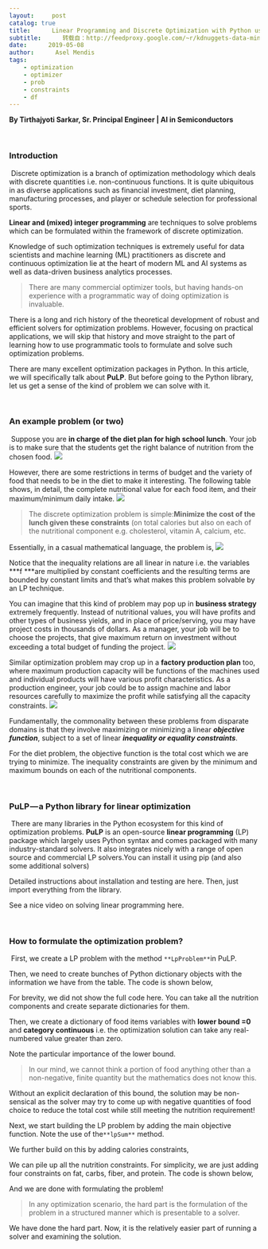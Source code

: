 ```yaml
---
layout:     post
catalog: true
title:      Linear Programming and Discrete Optimization with Python using PuLP
subtitle:      转载自：http://feedproxy.google.com/~r/kdnuggets-data-mining-analytics/~3/E0bhTVbQMrA/linear-programming-discrete-optimization-python-pulp.html
date:      2019-05-08
author:      Asel Mendis
tags:
    - optimization
    - optimizer
    - prob
    - constraints
    - df
---
```


**By Tirthajyoti Sarkar, Sr. Principal Engineer | AI in Semiconductors**

 

### Introduction

 Discrete optimization is a branch of optimization methodology which deals with discrete quantities i.e. non-continuous functions. It is quite ubiquitous in as diverse applications such as financial investment, diet planning, manufacturing processes, and player or schedule selection for professional sports.

**Linear and (mixed) integer programming** are techniques to solve problems which can be formulated within the framework of discrete optimization.

Knowledge of such optimization techniques is extremely useful for data scientists and machine learning (ML) practitioners as discrete and continuous optimization lie at the heart of modern ML and AI systems as well as data-driven business analytics processes.

> There are many commercial optimizer tools, but having hands-on experience with a programmatic way of doing optimization is invaluable.

There is a long and rich history of the theoretical development of robust and efficient solvers for optimization problems. However, focusing on practical applications, we will skip that history and move straight to the part of learning how to use programmatic tools to formulate and solve such optimization problems.

There are many excellent optimization packages in Python. In this article, we will specifically talk about **PuLP**. But before going to the Python library, let us get a sense of the kind of problem we can solve with it.

 

### An example problem (or two)

 Suppose you are **in charge of the diet plan for high school lunch**. Your job is to make sure that the students get the right balance of nutrition from the chosen food.
![](https://i.ibb.co/Rvp1VD0/steak.jpg)


However, there are some restrictions in terms of budget and the variety of food that needs to be in the diet to make it interesting. The following table shows, in detail, the complete nutritional value for each food item, and their maximum/minimum daily intake.
![](https://i.ibb.co/HYTbMSh/nutrition-intake.png)


> The discrete optimization problem is simple:**Minimize the cost of the lunch given these constraints** (on total calories but also on each of the nutritional component e.g. cholesterol, vitamin A, calcium, etc.

Essentially, in a casual mathematical language, the problem is,
![](http://feedproxy.google.com/wp-content/uploads/calorie-optimization.jpg)


Notice that the inequality relations are all linear in nature i.e. the variables ***f ***are multiplied by constant coefficients and the resulting terms are bounded by constant limits and that’s what makes this problem solvable by an LP technique.

You can imagine that this kind of problem may pop up in **business strategy** extremely frequently. Instead of nutritional values, you will have profits and other types of business yields, and in place of price/serving, you may have project costs in thousands of dollars. As a manager, your job will be to choose the projects, that give maximum return on investment without exceeding a total budget of funding the project.
![](http://feedproxy.google.com/wp-content/uploads/project.jpeg)


Similar optimization problem may crop up in a **factory production plan** too, where maximum production capacity will be functions of the machines used and individual products will have various profit characteristics. As a production engineer, your job could be to assign machine and labor resources carefully to maximize the profit while satisfying all the capacity constraints.
![](http://feedproxy.google.com/wp-content/uploads/factory.jpeg)


Fundamentally, the commonality between these problems from disparate domains is that they involve maximizing or minimizing a linear ***objective function***, subject to a set of linear ***inequality or equality constraints***.

For the diet problem, the objective function is the total cost which we are trying to minimize. The inequality constraints are given by the minimum and maximum bounds on each of the nutritional components.

 

### PuLP — a Python library for linear optimization

 There are many libraries in the Python ecosystem for this kind of optimization problems. **PuLP** is an open-source **linear programming** (LP) package which largely uses Python syntax and comes packaged with many industry-standard solvers. It also integrates nicely with a range of open source and commercial LP solvers.You can install it using pip (and also some additional solvers)



Detailed instructions about installation and testing are here. Then, just import everything from the library.



See a nice video on solving linear programming here.





 

### **How to formulate the optimization problem?**

 First, we create a LP problem with the method `**LpProblem**`in PuLP.



Then, we need to create bunches of Python dictionary objects with the information we have from the table. The code is shown below,



For brevity, we did not show the full code here. You can take all the nutrition components and create separate dictionaries for them.

Then, we create a dictionary of food items variables with **lower bound =0** and **category continuous** i.e. the optimization solution can take any real-numbered value greater than zero.

Note the particular importance of the lower bound.

> In our mind, we cannot think a portion of food anything other than a non-negative, finite quantity but the mathematics does not know this.

Without an explicit declaration of this bound, the solution may be non-sensical as the solver may try to come up with negative quantities of food choice to reduce the total cost while still meeting the nutrition requirement!



Next, we start building the LP problem by adding the main objective function. Note the use of the`**lpSum**` method.



We further build on this by adding calories constraints,



We can pile up all the nutrition constraints. For simplicity, we are just adding four constraints on fat, carbs, fiber, and protein. The code is shown below,



And we are done with formulating the problem!

> In any optimization scenario, the hard part is the formulation of the problem in a structured manner which is presentable to a solver.

We have done the hard part. Now, it is the relatively easier part of running a solver and examining the solution.
